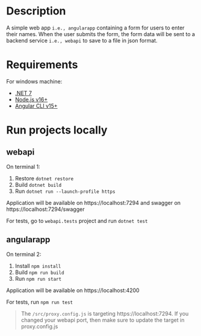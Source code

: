 # Description

A simple web app `i.e., angularapp` containing a form for users to enter their names. When the user submits the form, the form data will be sent to a backend service `i.e., webapi` to save to a file in json format.

# Requirements

For windows machine:

- [.NET 7](https://dotnet.microsoft.com/en-us/download/dotnet/7.0)
- [Node.js v16+](https://nodejs.org/en/)
- [Angular CLI v15+](https://angular.io/cli#installing-angular-cli)

# Run projects locally

## webapi

On terminal 1:
 
 1. Restore `dotnet restore`
 2. Build `dotnet build`
 3. Run `dotnet run --launch-profile https`

Application will be available on https://localhost:7294 and swagger on https://localhost:7294/swagger

For tests, go to `webapi.tests` project and run `dotnet test`

## angularapp

On terminal 2:

 1. Install `npm install`
 2. Build `npm run build`
 3. Run `npm run start`

Application will be available on https://localhost:4200

For tests, run `npm run test`

> The `/src/proxy.config.js` is targeting https://localhost:7294. If you changed your webapi port, then make sure to update the target in proxy.config.js
